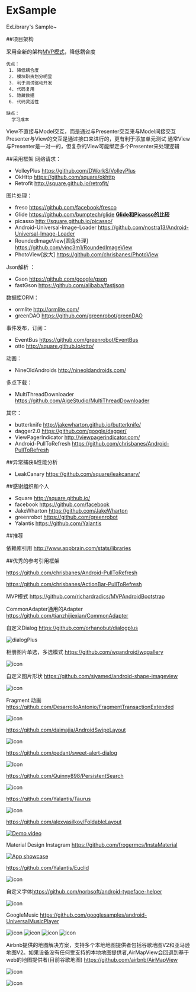 # ExSample
ExLibrary's Sample~

##项目架构

采用全新的架构[MVP模式](https://github.com/bboyfeiyu/android-tech-frontier/tree/master/androidweekly/%E4%B8%80%E7%A7%8D%E5%9C%A8android%E4%B8%AD%E5%AE%9E%E7%8E%B0MVP%E6%A8%A1%E5%BC%8F%E7%9A%84%E6%96%B0%E6%80%9D%E8%B7%AF)，降低耦合度

    优点：
     1. 降低耦合度
     2. 模块职责划分明显
     3. 利于测试驱动开发
     4. 代码复用
     5. 隐藏数据
     6. 代码灵活性

    缺点：
      学习成本


View不直接与Model交互，而是通过与Presenter交互来与Model间接交互
Presenter与View的交互是通过接口来进行的，更有利于添加单元测试
通常View与Presenter是一对一的，但复杂的View可能绑定多个Presenter来处理逻辑 


##采用框架
网络请求： 
				
   * VolleyPlus <https://github.com/DWorkS/VolleyPlus> 
   * OkHttp  <https://github.com/square/okhttp>
   * Retrofit <http://square.github.io/retrofit/>

图片处理：
   
   * freso <https://github.com/facebook/fresco>
   * Glide <https://github.com/bumptech/glide> 
   **[Glide和Picasso的比较](https://github.com/bboyfeiyu/android-tech-frontier/tree/master/others/Google%E6%8E%A8%E8%8D%90%E7%9A%84%E5%9B%BE%E7%89%87%E5%8A%A0%E8%BD%BD%E5%BA%93Glide%E4%BB%8B%E7%BB%8D)**
   * picasso <http://square.github.io/picasso/>
   * Android-Universal-Image-Loader <https://github.com/nostra13/Android-Universal-Image-Loader>
   * RoundedImageView[圆角处理] <https://github.com/vinc3m1/RoundedImageView>
   * PhotoView[放大] <https://github.com/chrisbanes/PhotoView>


Json解析 ：

   * Gson  <https://github.com/google/gson>
   * fastGson <https://github.com/alibaba/fastjson>

数据库ORM：

   * ormlite <http://ormlite.com/>
   * greenDAO <https://github.com/greenrobot/greenDAO>

事件发布，订阅：

   * EventBus <https://github.com/greenrobot/EventBus>
   * otto <http://square.github.io/otto/>

动画：
  
   * NineOldAndroids <http://nineoldandroids.com/>

多点下载：

   * MultiThreadDownloader <https://github.com/AigeStudio/MultiThreadDownloader>

其它：

   * butterknife <http://jakewharton.github.io/butterknife/>
   * dagger2.0 <https://github.com/google/dagger/>
   * ViewPagerIndicator <http://viewpagerindicator.com/>
   * Android-PullToRefresh <https://github.com/chrisbanes/Android-PullToRefresh>





##异常捕获&性能分析

  * LeakCanary  <https://github.com/square/leakcanary/>


##感谢组织和个人

  * Square  <http://square.github.io/> 
  * facebook <https://github.com/facebook>
  * JakeWharton <https://github.com/JakeWharton> 
  * greenrobot <https://github.com/greenrobot>
  * Yalantis <https://github.com/Yalantis>
		


##推荐
  
  依赖库引用 <http://www.appbrain.com/stats/libraries>



##优秀的参考引用框架


<https://github.com/chrisbanes/Android-PullToRefresh>

<https://github.com/chrisbanes/ActionBar-PullToRefresh>

MVP模式 <https://github.com/richardradics/MVPAndroidBootstrap>

CommonAdapter通用的Adapter <https://github.com/tianzhijiexian/CommonAdapter>

自定义Dialog <https://github.com/orhanobut/dialogplus>

![dialogPlus](https://github.com/nr4bt/dialogplus/raw/master/images/dialogplus.gif)

相册图片单选，多选模式 <https://github.com/wqandroid/wqgallery>

![icon](https://github.com/wqandroid/wqgallery/raw/master/app/screenshort/wqgallert1.gif)



自定义图片形状 <https://github.com/siyamed/android-shape-imageview>

![icon](https://github.com/ShareSofa/android-shape-imageview/raw/master/images/all-samples.png)




Fragment 动画 <https://github.com/DesarrolloAntonio/FragmentTransactionExtended>

![icon](https://github.com/DesarrolloAntonio/FragmentTransactionExtended/raw/master/fragmentTransactionExample/cap2.gif)


<https://github.com/daimajia/AndroidSwipeLayout>

![icon](https://camo.githubusercontent.com/878e29e5defd2c64db4a5ec93119e133cab00807/687474703a2f2f7777322e73696e61696d672e636e2f6d773639302f36313064633033346a7731656a6f706c6170777471673230386e3065373464782e676966)

<https://github.com/pedant/sweet-alert-dialog>

![Icon](https://github.com/pedant/sweet-alert-dialog/raw/master/change_type.gif)

<https://github.com/Quinny898/PersistentSearch>

![icon](https://raw.githubusercontent.com/Quinny898/PersistentSearch/master/resources/search.gif)

<https://github.com/Yalantis/Taurus>

![icon](https://camo.githubusercontent.com/3a24e22eb3f8338573dba0701c089c12f6b70f11/68747470733a2f2f6431337961637572716a676172612e636c6f756466726f6e742e6e65742f75736572732f3132353035362f73637265656e73686f74732f313632333133312f746f7572732d70756c6c2d616972706c616e655f322d322d332e676966)

<https://github.com/alexvasilkov/FoldableLayout>

[![Demo video](http://img.youtube.com/vi/-_QcWMh-O5g/0.jpg)](http://www.youtube.com/watch?v=-_QcWMh-O5g)
	
Material Design Instagram <https://github.com/frogermcs/InstaMaterial>

[![App showcase](http://img.youtube.com/vi/VpLP__Vupxw/0.jpg)](http://www.youtube.com/watch?v=VpLP__Vupxw)

<https://github.com/Yalantis/Euclid>

![icon](https://camo.githubusercontent.com/b01a910b14ef3573c9e75ce150ef76e155cbbe98/68747470733a2f2f6431337961637572716a676172612e636c6f756466726f6e742e6e65742f75736572732f3132353035362f73637265656e73686f74732f313734343135372f39396d696c65732d7573657270726f66696c652d616e696d6174696f6e5f312d312d332e676966)

自定义字体<https://github.com/norbsoft/android-typeface-helper>

![icon](https://camo.githubusercontent.com/b8e7d4f4ab84ff96a3919ea264e2a83aca46e04e/68747470733a2f2f7261772e6769746875622e636f6d2f6e6f7262736f66742f616e64726f69642d74797065666163652d68656c7065722f6d61737465722f726561646d655f73637265656e2e706e67)

GoogleMusic <https://github.com/googlesamples/android-UniversalMusicPlayer>

![icon](https://github.com/googlesamples/android-UniversalMusicPlayer/raw/master/screenshots/phone.png)
![icon](https://github.com/googlesamples/android-UniversalMusicPlayer/raw/master/screenshots/phone_lockscreen.png)
![icon](https://github.com/googlesamples/android-UniversalMusicPlayer/raw/master/screenshots/phone_lockscreen.png)
![icon](https://github.com/googlesamples/android-UniversalMusicPlayer/raw/master/screenshots/android_auto.png)

Airbnb提供的地图解决方案，支持多个本地地图提供者包括谷歌地图V2和亚马逊地图V2。如果设备没有任何受支持的本地地图提供者,AirMapView会回退到基于web的地图提供者(目前谷歌地图) <https://github.com/airbnb/AirMapView>

![icon](https://github.com/airbnb/AirMapView/raw/master/screenshots/google_maps_v2.png)


![icon](https://github.com/airbnb/AirMapView/raw/master/screenshots/google_web_maps.png)




































